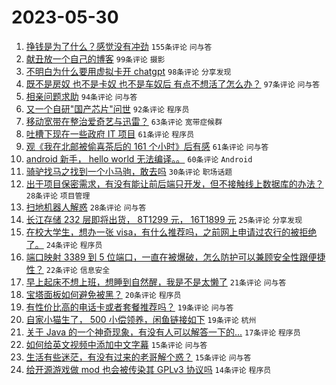 # 2023-05-30

1. [挣钱是为了什么？感觉没有冲劲](https://www.v2ex.com/t/944086) `155条评论` `问与答`
1. [献丑放一个自己的博客](https://www.v2ex.com/t/944068) `99条评论` `摄影`
1. [不明白为什么要用虚拟卡开 chatgpt](https://www.v2ex.com/t/944112) `98条评论` `分享发现`
1. [既不是房奴 也不是卡奴 也不是车奴后 有点不想活了怎么办？](https://www.v2ex.com/t/944264) `97条评论` `问与答`
1. [相亲问题求助](https://www.v2ex.com/t/944061) `94条评论` `问与答`
1. [又一个自研"国产芯片"问世](https://www.v2ex.com/t/944078) `92条评论` `程序员`
1. [移动宽带在整治爱奇艺与迅雷？](https://www.v2ex.com/t/944089) `63条评论` `宽带症候群`
1. [吐槽下现在一些政府 IT 项目](https://www.v2ex.com/t/944155) `61条评论` `程序员`
1. [观《我在北邮被偷喜茶后的 161 个小时》后有感](https://www.v2ex.com/t/944085) `61条评论` `问与答`
1. [android 新手， hello world 无法编译。。](https://www.v2ex.com/t/944131) `60条评论` `Android`
1. [骑驴找马之找到一个小马驹，敢去吗](https://www.v2ex.com/t/944246) `30条评论` `职场话题`
1. [出于项目保密需求，有没有能让前后端只开发，但不接触线上数据库的办法？](https://www.v2ex.com/t/944237) `28条评论` `项目管理`
1. [扫地机器人解惑](https://www.v2ex.com/t/944192) `28条评论` `问与答`
1. [长江存储 232 层即将出货， 8T1299 元， 16T1899 元](https://www.v2ex.com/t/944256) `25条评论` `分享发现`
1. [在校大学生，想办一张 visa，有什么推荐吗，之前网上申请过农行的被拒绝了。](https://www.v2ex.com/t/944180) `24条评论` `程序员`
1. [端口映射 3389 到 5 位端口，一直在被爆破，怎么防护可以兼顾安全性跟便捷性？](https://www.v2ex.com/t/944163) `22条评论` `信息安全`
1. [早上起床不想上班，想睡到自然醒，我是不是太懒了](https://www.v2ex.com/t/944072) `21条评论` `问与答`
1. [宝塔面板如何避免被黑？](https://www.v2ex.com/t/944248) `20条评论` `程序员`
1. [有性价比高的电话卡或者套餐推荐吗？](https://www.v2ex.com/t/944204) `19条评论` `问与答`
1. [自家小猫生了， 500 小偿领养，闲鱼链接如下](https://www.v2ex.com/t/944185) `19条评论` `杭州`
1. [关于 Java 的一个神奇现象，有没有人可以解答一下的...](https://www.v2ex.com/t/944261) `17条评论` `程序员`
1. [如何给英文视频中添加中文字幕](https://www.v2ex.com/t/944278) `15条评论` `问与答`
1. [生活有些迷茫，有没有过来的老哥解个惑？](https://www.v2ex.com/t/944210) `15条评论` `问与答`
1. [给开源游戏做 mod 也会被传染其 GPLv3 协议吗](https://www.v2ex.com/t/944229) `14条评论` `程序员`
